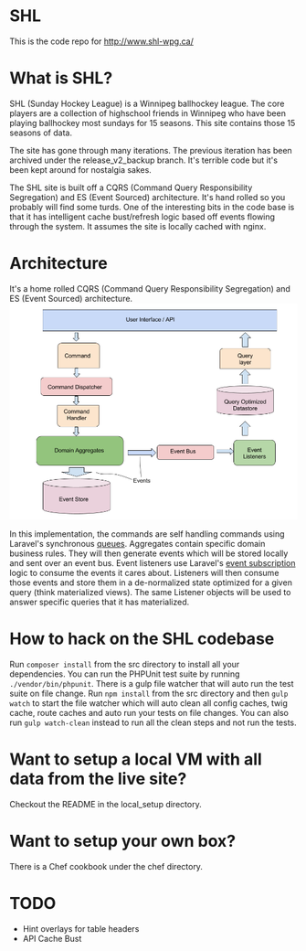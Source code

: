 SHL
===========
This is the code repo for http://www.shl-wpg.ca/

What is SHL?
==============
SHL (Sunday Hockey League) is a Winnipeg ballhockey league. The core players are a collection of highschool friends in Winnipeg who have been playing ballhockey most sundays for 15 seasons. This site contains those 15 seasons of data.

The site has gone through many iterations. The previous iteration has been archived under the release_v2_backup branch. It's terrible code but it's been kept around for nostalgia sakes.

The SHL site is built off a CQRS (Command Query Responsibility Segregation) and ES (Event Sourced) architecture. It's hand rolled so you probably will find some turds. One of the interesting bits in the code base is that it has intelligent cache bust/refresh logic based off events flowing through the system. It assumes the site is locally cached with nginx.

Architecture
============
It's a home rolled CQRS (Command Query Responsibility Segregation) and ES (Event Sourced) architecture.
![architecture](https://raw.githubusercontent.com/patternpaul/SHL/master/SHL.png "CQRS+ES")

In this implementation, the commands are self handling commands using Laravel's synchronous [queues](https://laravel.com/docs/5.2/queues). Aggregates contain specific domain business rules. They will then generate events which will be stored locally and sent over an event bus. Event listeners use Laravel's [event subscription](https://laravel.com/docs/5.2/events#event-subscribers) logic to consume the events it cares about. Listeners will then consume those events and store them in a de-normalized state optimized for a given query (think materialized views). The same Listener objects will be used to answer specific queries that it has materialized. 

 
How to hack on the SHL codebase
=======================
Run `composer install` from the src directory to install all your dependencies. You can run the PHPUnit test suite by running `./vendor/bin/phpunit`. There is a gulp file watcher that will auto run the test suite on file change. Run `npm install` from the src directory and then `gulp watch` to start the file watcher which will auto clean all config caches, twig cache, route caches and auto run your tests on file changes. You can also run `gulp watch-clean` instead to run all the clean steps and not run the tests.

Want to setup a local VM with all data from the live site?
===========================================================
Checkout the README in the local_setup directory.

Want to setup your own box?
===========================
There is a Chef cookbook under the chef directory.

TODO
====
* Hint overlays for table headers
* API Cache Bust




